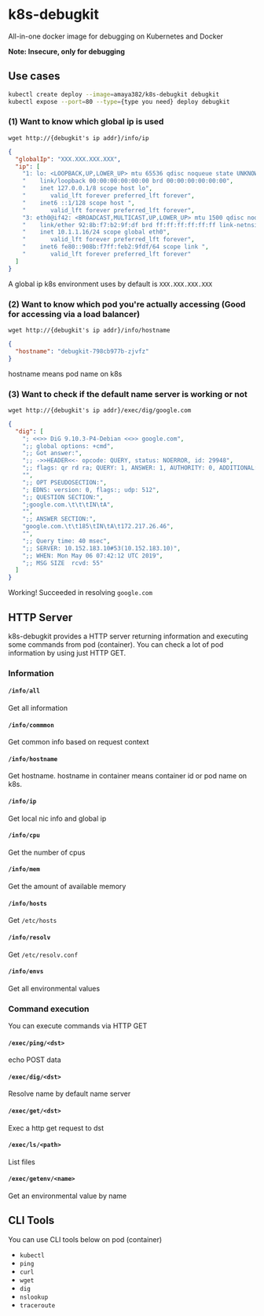 # k8s-debugkit
All-in-one docker image for debugging on Kubernetes and Docker

**Note: Insecure, only for debugging**


## Use cases
```sh
kubectl create deploy --image=amaya382/k8s-debugkit debugkit
kubectl expose --port=80 --type={type you need} deploy debugkit
```

### (1) Want to know which global ip is used
```
wget http://{debugkit's ip addr}/info/ip
```

```json
{
  "globalIp": "XXX.XXX.XXX.XXX",
  "ip": [
    "1: lo: <LOOPBACK,UP,LOWER_UP> mtu 65536 qdisc noqueue state UNKNOWN group default qlen 1000",
    "    link/loopback 00:00:00:00:00:00 brd 00:00:00:00:00:00",
    "    inet 127.0.0.1/8 scope host lo",
    "       valid_lft forever preferred_lft forever",
    "    inet6 ::1/128 scope host ",
    "       valid_lft forever preferred_lft forever",
    "3: eth0@if42: <BROADCAST,MULTICAST,UP,LOWER_UP> mtu 1500 qdisc noqueue state UP group default ",
    "    link/ether 92:8b:f7:b2:9f:df brd ff:ff:ff:ff:ff:ff link-netnsid 0",
    "    inet 10.1.1.16/24 scope global eth0",
    "       valid_lft forever preferred_lft forever",
    "    inet6 fe80::908b:f7ff:feb2:9fdf/64 scope link ",
    "       valid_lft forever preferred_lft forever"
  ]
}
```
A global ip k8s environment uses by default is `XXX.XXX.XXX.XXX`


### (2) Want to know which pod you're actually accessing (Good for accessing via a load balancer)
```
wget http://{debugkit's ip addr}/info/hostname
```

```json
{
  "hostname": "debugkit-798cb977b-zjvfz"
}
```
hostname means pod name on k8s


### (3) Want to check if the default name server is working or not
```
wget http://{debugkit's ip addr}/exec/dig/google.com
```

```json
{
  "dig": [
    "; <<>> DiG 9.10.3-P4-Debian <<>> google.com",
    ";; global options: +cmd",
    ";; Got answer:",
    ";; ->>HEADER<<- opcode: QUERY, status: NOERROR, id: 29948",
    ";; flags: qr rd ra; QUERY: 1, ANSWER: 1, AUTHORITY: 0, ADDITIONAL: 1",
    "",
    ";; OPT PSEUDOSECTION:",
    "; EDNS: version: 0, flags:; udp: 512",
    ";; QUESTION SECTION:",
    ";google.com.\t\t\tIN\tA",
    "",
    ";; ANSWER SECTION:",
    "google.com.\t\t185\tIN\tA\t172.217.26.46",
    "",
    ";; Query time: 40 msec",
    ";; SERVER: 10.152.183.10#53(10.152.183.10)",
    ";; WHEN: Mon May 06 07:42:12 UTC 2019",
    ";; MSG SIZE  rcvd: 55"
  ]
}
```
Working! Succeeded in resolving `google.com`


## HTTP Server
k8s-debugkit provides a HTTP server returning information and executing some commands from pod (container).
You can check a lot of pod information by using just HTTP GET.

### Information
#### `/info/all`
Get all information

#### `/info/commmon`
Get common info based on request context

#### `/info/hostname`
Get hostname.
hostname in container means container id or pod name on k8s.

#### `/info/ip`
Get local nic info and global ip

#### `/info/cpu`
Get the number of cpus

#### `/info/mem`
Get the amount of available memory

#### `/info/hosts`
Get `/etc/hosts`

#### `/info/resolv`
Get `/etc/resolv.conf`

#### `/info/envs`
Get all environmental values

### Command execution
You can execute commands via HTTP GET

#### `/exec/ping/<dst>`
echo POST data

#### `/exec/dig/<dst>`
Resolve name by default name server

#### `/exec/get/<dst>`
Exec a http get request to dst

#### `/exec/ls/<path>`
List files

#### `/exec/getenv/<name>`
Get an environmental value by name


## CLI Tools
You can use CLI tools below on pod (container)

* `kubectl`
* `ping`
* `curl`
* `wget`
* `dig`
* `nslookup`
* `traceroute`


